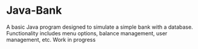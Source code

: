 # Java-Bank
A basic Java program designed to simulate a simple bank with a database.
Functionality includes menu options, balance management, user management, etc.
Work in progress
